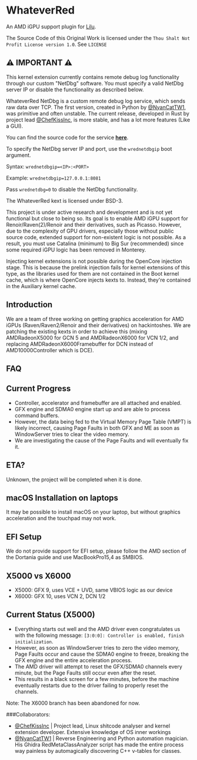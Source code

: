 # WhateverRed

An AMD iGPU support plugin for [Lilu](https://github.com/acidanthera/Lilu).

The Source Code of this Original Work is licensed under the `Thou Shalt Not Profit License version 1.0`. See `LICENSE`

## ⚠️ IMPORTANT ⚠️

This kernel extension currently contains remote debug log functionality through our custom "NetDbg" software. You must specify a valid NetDbg server IP or disable the functionality as described below.

WhateverRed NetDbg is a custom remote debug log service, which sends raw data over TCP. The first version, created in Python by [@NyanCatTW1](https://github.com/NyanCatTW1), was primitive and often unstable. The current release, developed in Rust by project lead [@ChefKissInc](https://github.com/ChefKissInc), is more stable, and has a lot more features (Like a GUI).

You can find the source code for the service **[here](https://chat.openai.com/chat)**.

To specify the NetDbg server IP and port, use the `wrednetdbgip` boot argument.

Syntax: `wrednetdbgip=<IP>:<PORT>`

Example: `wrednetdbgip=127.0.0.1:8081`

Pass `wrednetdbg=0` to disable the NetDbg functionality.

The WhateverRed kext is licensed under BSD-3.

This project is under active research and development and is not yet functional but close to being so. Its goal is to enable AMD iGPU support for Renoir/Raven(2)/Renoir and their derivatives, such as Picasso. However, due to the complexity of GPU drivers, especially those without public source code, extended support for non-existent logic is not possible. As a result, you must use Catalina (minimum) to Big Sur (recommended) since some required iGPU logic has been removed in Monterey.

Injecting kernel extensions is not possible during the OpenCore injection stage. This is because the prelink injection fails for kernel extensions of this type, as the libraries used for them are not contained in the Boot kernel cache, which is where OpenCore injects kexts to. Instead, they're contained in the Auxiliary kernel cache.


## **Introduction**

We are a team of three working on getting graphics acceleration for AMD iGPUs (Raven/Raven2/Renoir and their derivatives) on hackintoshes. We are patching the existing kexts in order to achieve this (mixing AMDRadeonX5000 for GCN 5 and AMDRadeonX6000 for VCN 1/2, and replacing AMDRadeonX6000Framebuffer for DCN instead of AMD10000Controller which is DCE).

## FAQ

## Current Progress

- Controller, accelerator and framebuffer are all attached and enabled.
- GFX engine and SDMA0 engine start up and are able to process command buffers.
- However, the data being fed to the Virtual Memory Page Table (VMPT) is likely incorrect, causing Page Faults in both GFX and ME as soon as WindowServer tries to clear the video memory.
- We are investigating the cause of the Page Faults and will eventually fix it.

## ETA?

Unknown, the project will be completed when it is done.

## macOS Installation on laptops

It may be possible to install macOS on your laptop, but without graphics acceleration and the touchpad may not work.

## **EFI Setup**

We do not provide support for EFI setup, please follow the AMD section of the Dortania guide and use MacBookPro15,4 as SMBIOS.

## **X5000 vs X6000**

- X5000: GFX 9, uses VCE + UVD, same VBIOS logic as our device
- X6000: GFX 10, uses VCN 2, DCN 1/2

## **Current Status (X5000)**

- Everything starts out well and the AMD driver even congratulates us with the following message: `[3:0:0]: Controller is enabled, finish initialization`.
- However, as soon as WindowServer tries to zero the video memory, Page Faults occur and cause the SDMA0 engine to freeze, breaking the GFX engine and the entire acceleration process.
- The AMD driver will attempt to reset the GFX/SDMA0 channels every minute, but the Page Faults still occur even after the reset.
- This results in a black screen for a few minutes, before the machine eventually restarts due to the driver failing to properly reset the channels.

Note: The X6000 branch has been abandoned for now.

###Collaborators:

* [@ChefKissInc](https://github.com/ChefKissInc) | Project lead, Linux shitcode analyser and kernel extension developer. Extensive knowledge of OS inner workings
* [@NyanCatTW1](https://github.com/NyanCatTW1) | Reverse Engineering and Python automation magician. His Ghidra RedMetaClassAnalyzer script has made the entire process way painless by automagically discovering C++ v-tables for classes.
